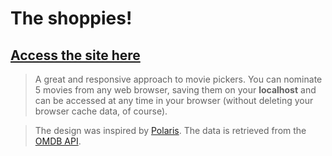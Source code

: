 # The shoppies!
## [Access the site here](https://mauacosta.github.io/the-shoppies/)

>A great and responsive approach to movie pickers. You can nominate 5 movies from any web browser, saving them on your **localhost** and can be accessed at any time in your browser (without deleting your browser cache data, of course).

>The design was inspired by [Polaris](https://polaris.shopify.com/). The data is retrieved from the [OMDB API](omdbapi.com/). 
